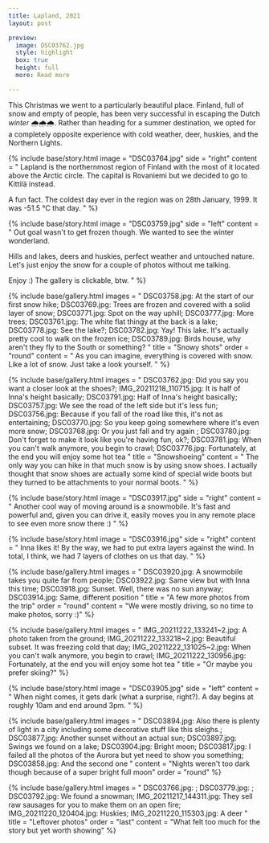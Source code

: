 ```yaml
---
title: Lapland, 2021
layout: post

preview:
  image: DSC03762.jpg
  style: highlight
  box: true
  height: full
  more: Read more

---
```


This Christmas we went to a particularly beautiful place. Finland, full of snow and empty of people, has been very successful in escaping the Dutch _winter_ 🌧️🌧️🌧️. Rather than heading for a summer destination, we opted for a completely opposite experience with cold weather, deer, huskies, and the Northern Lights.

{% include base/story.html
  image = "DSC03764.jpg"
  side = "right"
  content = "
  Lapland is the northernmost region of Finland with the most of it located above the Arctic circle. The capital is Rovaniemi but we decided to go to Kittilä instead.

  A fun fact. The coldest day ever in the region was on 28th January, 1999. It was -51.5 °C that day.
  "
%}

{% include base/story.html
  image = "DSC03759.jpg"
  side = "left"
  content = "
  Out goal wasn't to get frozen though. We wanted to see the winter wonderland.

  Hills and lakes, deers and huskies, perfect weather and untouched nature. Let's just enjoy the snow for a couple of photos without me talking.

  Enjoy :) The gallery is clickable, btw.
  "
%}

{% include base/gallery.html
  images = "
    DSC03758.jpg: At the start of our first snow hike;
    DSC03769.jpg: Trees are frozen and covered with a solid layer of snow;
    DSC03771.jpg: Spot on the way uphill;
    DSC03777.jpg: More trees;
    DSC03761.jpg: The white flat thingy at the back is a lake;
    DSC03778.jpg: See the lake?;
    DSC03782.jpg: Yay! This lake. It's actually pretty cool to walk on the frozen ice;
    DSC03789.jpg: Birds house, why aren't they fly to the South or something?
    "
  title   = "Snowy shots"
  order   = "round"
  content = "
  As you can imagine, everything is covered with snow. Like a lot of snow. Just take a look yourself.
  "
%}

{% include base/gallery.html
  images = "
    DSC03762.jpg: Did you say you want a closer look at the shoes?;
    IMG_20211218_110715.jpg: It is half of Inna's height basically;
    DSC03791.jpg: Half of Inna's height basically;
    DSC03757.jpg: We see the road of the left side but it's less fun;
    DSC03756.jpg: Because if you fall of the road like this, it's not as entertaining;
    DSC03770.jpg: So you keep going somewhere where it's even more snow;
    DSC03768.jpg: Or you just fall and try again ;
    DSC03780.jpg: Don't forget to make it look like you're having fun, ok?;
    DSC03781.jpg: When you can't walk anymore, you begin to crawl;
    DSC03776.jpg: Fortunately, at the end you will enjoy some hot tea
    "
  title   = "Snowshoeing"
  content = "
  The only way you can hike in that much snow is by using snow shoes.
  I actually thought that snow shoes are actually some kind of special wide boots but they turned to be attachments to your normal boots.
  "
%}

{% include base/story.html
  image = "DSC03917.jpg"
  side = "right"
  content = "
  Another cool way of moving around is a snowmobile. It's fast and powerful and, given you can drive it, easily moves you in any remote place to see even more snow there :)
  "
%}

{% include base/story.html
  image = "DSC03916.jpg"
  side = "right"
  content = "
  Inna likes it! By the way, we had to put extra layers against the wind. In total, I think, we had 7 layers of clothes on us that day.
  "
%}

{% include base/gallery.html
  images = "
    DSC03920.jpg: A snowmobile takes you quite far from people;
    DSC03922.jpg: Same view but with Inna this time;
    DSC03918.jpg: Sunset. Well, there was no sun anyway;
    DSC03914.jpg: Same, different position
    "
  title   = "A few more photos from the trip"
  order   = "round"
  content = "We were mostly driving, so no time to make photos, sorry :)"
%}

{% include base/gallery.html
  images = "
    IMG_20211222_133241~2.jpg: A photo taken from the ground;
    IMG_20211222_133218~2.jpg: Beautiful subset. It was freezing cold that day;
    IMG_20211222_131025~2.jpg: When you can't walk anymore, you begin to crawl;
    IMG_20211222_130956.jpg: Fortunately, at the end you will enjoy some hot tea
    "
  title   = "Or maybe you prefer skiing?"
%}

{% include base/story.html
  image = "DSC03905.jpg"
  side = "left"
  content = "
  When night comes, it gets dark (what a surprise, right?). A day begins at roughly 10am and end around 3pm.
  "
%}

{% include base/gallery.html
  images = "
    DSC03894.jpg: Also there is plenty of light in a city including some decorative stuff like this sleighs.;
    DSC03877.jpg: Another sunset without an actual sun;
    DSC03897.jpg: Swings we found on a lake;
    DSC03904.jpg: Bright moon;
    DSC03817.jpg: I failed all the photos of the Aurora but yet need to show you something;
    DSC03858.jpg: And the second one
    "
  content   = "Nights weren't too dark though because of a super bright full moon"
  order   = "round"
%}

{% include base/gallery.html
  images = "
    DSC03766.jpg: ;
    DSC03779.jpg: ;
    DSC03792.jpg: We found a snowman;
    IMG_20211217_144311.jpg: They sell raw sausages for you to make them on an open fire;
    IMG_20211220_120404.jpg: Huskies;
    IMG_20211220_115303.jpg: A deer 
    "
  title   = "Leftover photos"
  order   = "last"
  content = "What felt too much for the story but yet worth showing"
%}
